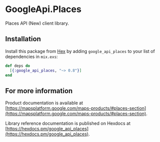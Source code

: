 # GoogleApi.Places

Places API (New) client library.



## Installation

Install this package from [Hex](https://hex.pm) by adding
`google_api_places` to your list of dependencies in `mix.exs`:

```elixir
def deps do
  [{:google_api_places, "~> 0.8"}]
end
```

## For more information

Product documentation is available at [https://mapsplatform.google.com/maps-products/#places-section](https://mapsplatform.google.com/maps-products/#places-section).

Library reference documentation is published on Hexdocs at
[https://hexdocs.pm/google_api_places](https://hexdocs.pm/google_api_places).
